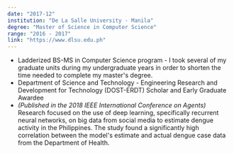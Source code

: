 ```yaml
---
date: "2017-12"
institution: "De La Salle University - Manila"
degree: "Master of Science in Computer Science"
range: "2016 - 2017"
link: "https://www.dlsu.edu.ph"
---
```


- Ladderized BS-MS in Computer Science program - I took several of my graduate units during my undergraduate years in order to shorten the time needed to complete my master's degree.
- Department of Science and Technology - Engineering Research and Development for Technology (DOST-ERDT) Scholar and Early Graduate Awardee
- _(Published in the 2018 IEEE International Conference on Agents)_ Research focused on the use of deep learning, specifically recurrent neural networks, on big data from social media to estimate dengue activity in the Philippines. The study found a significantly high correlation between the model's estimate and actual dengue case data from the Department of Health.
